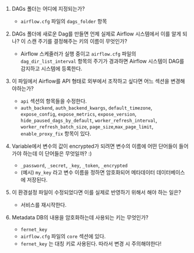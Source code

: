1. DAGs 폴더는 어디에 지정되는가?
    -  `airflow.cfg` 파일의 `dags_folder` 항목

2. DAGs 폴더에 새로운 Dag를 만들면 언제 실제로 Airflow 시스템에서 이를 알게
되나? 이 스캔 주기를 결정해주는 키의 이름이 무엇인가?
    - Airflow 스케줄러가 실행 중이고 `airflow.cfg` 파일의 `dag_dir_list_interval` 항목의 주기가 경과하면 Airflow 시스템이 DAG를 감지하고 시스템에 등록한다.

3. 이 파일에서 Airflow를 API 형태로 외부에서 조작하고 싶다면 어느 섹션을
변경해야하는가?
    -  `api` 섹션의 항목들을 수정한다.
    - `auth_backend`, `auth_backend_kwargs`, `default_timezone`, `expose_config`, `expose_metrics`, `expose_version`, `hide_paused_dags_by_default`, `worker_refresh_interval`, `worker_refresh_batch_size`, `page_size`,`max_page_limit`, `enable_proxy_fix` 항목이 있다.

4. Variable에서 변수의 값이 encrypted가 되려면 변수의 이름에 어떤 단어들이
들어가야 하는데 이 단어들은 무엇일까? :)
    - `_password`, `_secret`, `_key`, `_token`, `_encrypted`
    - (예시) `my_key` 라고 변수 이름을 정하면 암호화되어 메타데이터 데이터베이스에 저장된다.

5. 이 환경설정 파일이 수정되었다면 이를 실제로 반영하기 위해서 해야 하는 일은?
    - 서비스를 재시작한다.

6. Metadata DB의 내용을 암호화하는데 사용되는 키는 무엇인가?
    - `fernet_key` 
    - `airflow.cfg` 파일의 `core` 섹션에 있다.
    - `fernet_key` 는 대칭 키로 사용된다. 따라서 변경 시 주의해야한다!